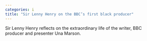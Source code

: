 ```yaml
---
categories: i
title: "Sir Lenny Henry on the BBC’s first black producer"
---
```

Sir Lenny Henry reflects on the extraordinary life of the writer, BBC producer and presenter Una Marson.